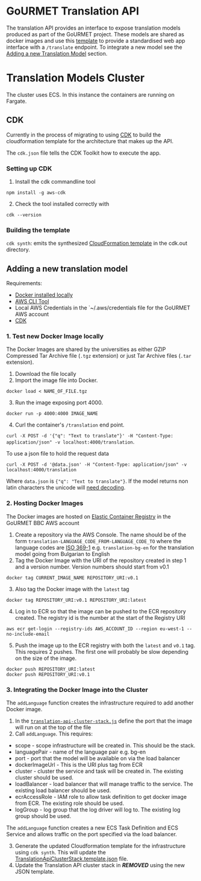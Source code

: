 # GoURMET Translation API

The translation API provides an interface to expose translation models produced as part of the GoURMET project. These models are shared as docker images and use this [template](https://github.com/bbc/gourmet-translation-module-template) to provide a standardised web app interface with a `/translate` endpoint. To integrate a new model see the [Adding a new Translation Model](#adding-a-new-translation-model) section.

# Translation Models Cluster

The cluster uses ECS. In this instance the containers are running on Fargate.

## CDK

Currently in the process of migrating to using [CDK](https://docs.aws.amazon.com/cdk/) to build the cloudformation template for the architecture that makes up the API.

The `cdk.json` file tells the CDK Toolkit how to execute the app.

### Setting up CDK

1. Install the cdk commandline tool

```
npm install -g aws-cdk
```

2. Check the tool installed correctly with 

```
cdk --version
```

### Building the template

`cdk synth`: emits the synthesized [CloudFormation template](./cdk.out/TranslationApiStack.template.json) in the cdk.out directory.

## Adding a new translation model

Requirements:
- [Docker installed locally](https://docs.docker.com/get-docker/)
- [AWS CLI Tool](https://aws.amazon.com/cli/)
- Local AWS Credentials in the `~/.aws/credentials file for the GoURMET AWS account
- [CDK](#cdk)

### 1. Test new Docker Image locally

The Docker Images are shared by the universities as either GZIP Compressed Tar Archive file (`.tgz` extension) or just Tar Archive files (`.tar` extension).

1. Download the file locally
2. Import the image file into Docker.

`docker load < NAME_OF_FILE.tgz`

3. Run the image exposing port 4000.

`docker run -p 4000:4000 IMAGE_NAME`

4. Curl the container's `/translation` end point.

`curl -X POST -d '{"q": "Text to translate"}' -H "Content-Type: application/json" -v localhost:4000/translation`.

To use a json file to hold the request data 

`curl -X POST -d '@data.json' -H "Content-Type: application/json" -v localhost:4000/translation`

Where `data.json` is `{"q": "Text to translate"}`. If the model returns non latin characters the unicode will [need decoding](https://www.online-toolz.com/tools/text-unicode-entities-convertor.php).

### 2. Hosting Docker Images

The Docker images are hosted on [Elastic Container Registry](https://aws.amazon.com/ecr/) in the GoURMET BBC AWS account

1. Create a repository via the AWS Console. The name should be of the form `translation-LANGUAGE_CODE_FROM-LANGUAGE_CODE_TO` where the language codes are [ISO 369-1](https://en.wikipedia.org/wiki/ISO_639-1) e.g. `translation-bg-en` for the translation model going from Bulgarian to English
2. Tag the Docker Image with the URI of the repository created in step 1 and a version number. Version numbers should start from v0.1

`docker tag CURRENT_IMAGE_NAME REPOSITORY_URI:v0.1`

3. Also tag the Docker image with the `latest` tag

`docker tag REPOSITORY_URI:v0.1 REPOSITORY_URI:latest`

4. Log in to ECR so that the image can be pushed to the ECR repository created. The registry id is the number at the start of the Registry URI

`aws ecr get-login --registry-ids AWS_ACCOUNT_ID --region eu-west-1 --no-include-email`

5. Push the image up to the ECR registry with both the `latest` and `v0.1` tag. This requires 2 pushes. The first one will probably be slow depending on the size of the image.

```
docker push REPOSITORY_URI:latest
docker push REPOSITORY_URI:v0.1
```

### 3. Integrating the Docker Image into the Cluster

The `addLanguage` function creates the infrastructure required to add another Docker image.

1. In the [`translation-api-cluster-stack.js`](./lib/translation-api-cluster-stack.js) define the port that the image will run on at the top of the file
2. Call `addLanguage`. This requires:
- scope - scope infrastructure will be created in. This should be the stack.
- languagePair - name of the language pair e.g. bg-en
- port - port that the model will be available on via the load balancer
- dockerImageUrl - This is the URI plus tag from ECR
- cluster - cluster the service and task will be created in. The existing cluster should be used.
- loadBalancer - load balancer that will manage traffic to the service. The existing load balancer should be used.
- ecrAccessRole - IAM role to allow task definition to get docker image from ECR. The existing role should be used.
- logGroup - log group that the log driver will log to. The existing log group should be used.

The `addLanguage` function creates a new ECS Task Definition and ECS Service and allows traffic on the port specified via the load balancer.

3. Generate the updated Cloudformation template for the infrastructure using `cdk synth`. This will update the [TranslationApiClusterStack.template.json](./cdk.out/TranslationApiClusterStack.template.json) file.
4. Update the Translation API cluster stack in ***REMOVED*** using the new JSON template.
